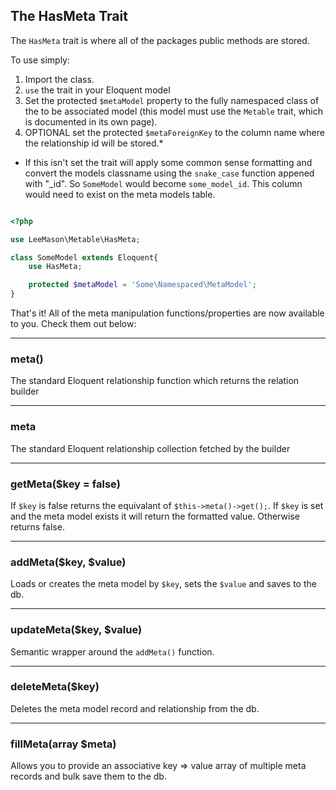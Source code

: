 ## The HasMeta Trait

The ```HasMeta``` trait is where all of the packages public methods are stored.

To use simply:

1. Import the class.
2. ```use``` the trait in your Eloquent model
3. Set the protected ```$metaModel``` property to the fully namespaced class of the to be associated model (this model must use the ```Metable``` trait, which is documented in its own page).
4. OPTIONAL set the protected ```$metaForeignKey``` to the column name where the relationship id will be stored.*


* If this isn't set the trait will apply some common sense formatting and convert the models classname using the ```snake_case``` function appened with "_id".
So ```SomeModel``` would become ```some_model_id```. This column would need to exist on the meta models table.

```php

<?php

use LeeMason\Metable\HasMeta;

class SomeModel extends Eloquent{
    use HasMeta;

    protected $metaModel = 'Some\Namespaced\MetaModel';
}

```

That's it! All of the meta manipulation functions/properties are now available to you.
Check them out below:

---

### meta()

The standard Eloquent relationship function which returns the relation builder

---

### meta

The standard Eloquent relationship collection fetched by the builder

---

### getMeta($key = false)

If ```$key``` is false returns the equivalant of ```$this->meta()->get();```.
If ```$key``` is set and the meta model exists it will return the formatted value.
Otherwise returns false.

---

### addMeta($key, $value)

Loads or creates the meta model by ```$key```, sets the ```$value``` and saves to the db.

---

### updateMeta($key, $value)

Semantic wrapper around the ```addMeta()``` function.

---

### deleteMeta($key)

Deletes the meta model record and relationship from the db.

---

### fillMeta(array $meta)

Allows you to provide an associative key => value array of multiple meta records and bulk save them to the db.





